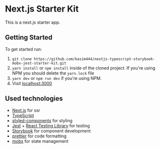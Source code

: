 # Next.js Starter Kit

This is a next.js starter app.

## Getting Started

To get started run:

1. `git clone https://github.com/kasim444/nextjs-typescript-storybook-mobx-jest-starter-kit.git`
2. `yarn install` or `npm install` inside of the cloned project. If you're using NPM you should delete the `yarn.lock` file
3. `yarn dev` or `npm run dev` if you're using NPM.
4. Visit [localhost:3000](http://localhost:3000/)

## Used technologies

- [Next.js](https://github.com/zeit/next.js) for ssr
- [TypeScript](https://github.com/microsoft/TypeScript)
- [styled-components](https://github.com/styled-components/styled-components) for styling
- [Jest](https://github.com/facebook/jest) + [React Testing Library](https://github.com/testing-library/react-testing-library) for testing
- [Storybook](https://github.com/storybookjs/storybook) for component development
- [prettier](https://github.com/prettier/prettier) for code formatting
- [mobx](https://github.com/mobxjs/mobx) for state management
